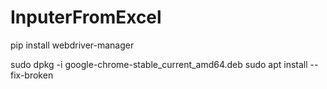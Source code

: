 # InputerFromExcel

pip install webdriver-manager

sudo dpkg -i google-chrome-stable_current_amd64.deb
sudo apt install --fix-broken